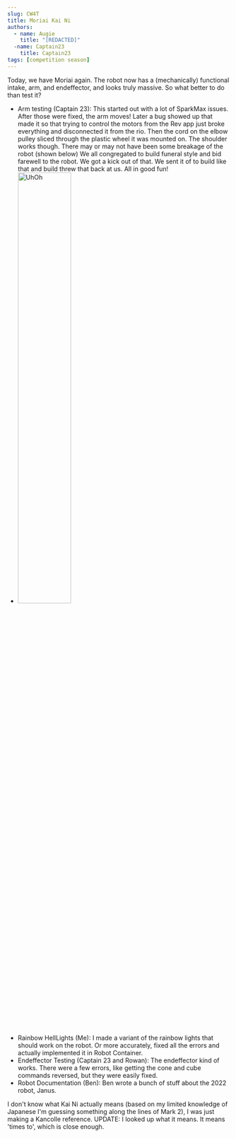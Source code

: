 ```yaml
---
slug: CW4T
title: Moriai Kai Ni
authors:
  - name: Augie
    title: "[REDACTED]"
  -name: Captain23
    title: Captain23
tags: [competition season]
---
```

Today, we have Moriai again. The robot now has a (mechanically) functional intake, arm, and endeffector, and looks truly massive. So what better to do than test it?

* Arm testing (Captain 23): This started out with a lot of SparkMax issues. After those were fixed, the arm moves! Later a bug showed up that made it so that trying to control the motors from the Rev app just broke everything and disconnected it from the rio. Then the cord on the elbow pulley sliced through the plastic wheel it was mounted on. The shoulder works though. There may or may not have been some breakage of the robot (shown below) We all congregated to build funeral style and bid farewell to the robot. We got a kick out of that. We sent it of to build like that and build threw that back at us. All in good fun!
* <img src="20230321UhOh.jpg" alt="UhOh" width="50%" height="50%" />
* Rainbow HellLights (Me): I made a variant of the rainbow lights that should work on the robot. Or more accurately, fixed all the errors and actually implemented it in Robot Container.
* Endeffector Testing (Captain 23 and Rowan): The endeffector kind of works. There were a few errors, like getting the cone and cube commands reversed, but they were easily fixed.
* Robot Documentation (Ben): Ben wrote a bunch of stuff about the 2022 robot, Janus.

I don't know what Kai Ni actually means (based on my limited knowledge of Japanese I'm guessing something along the lines of Mark 2), I was just making a Kancolle reference. UPDATE: I looked up what it means. It means 'times to', which is close enough. 
